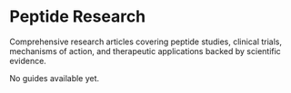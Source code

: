 # Peptide Research

Comprehensive research articles covering peptide studies, clinical trials, mechanisms of action, and therapeutic applications backed by scientific evidence.

No guides available yet.